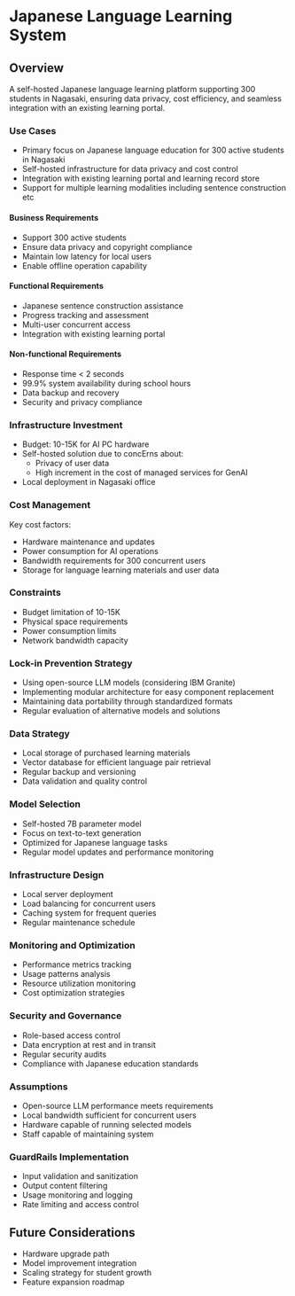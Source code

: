 # Japanese Language Learning System
## Overview
A self-hosted Japanese language learning platform supporting 300 students in Nagasaki, ensuring data privacy, cost efficiency, and seamless integration with an existing learning portal.

### Use Cases
- Primary focus on Japanese language education for 300 active students in Nagasaki
- Self-hosted infrastructure for data privacy and cost control
- Integration with existing learning portal and learning record store
- Support for multiple learning modalities including sentence construction etc

#### Business Requirements
- Support 300 active students
- Ensure data privacy and copyright compliance
- Maintain low latency for local users
- Enable offline operation capability

#### Functional Requirements
- Japanese sentence construction assistance
- Progress tracking and assessment
- Multi-user concurrent access
- Integration with existing learning portal

#### Non-functional Requirements
- Response time < 2 seconds
- 99.9% system availability during school hours
- Data backup and recovery
- Security and privacy compliance

### Infrastructure Investment
- Budget: 10-15K for AI PC hardware
- Self-hosted solution due to concErns about:
  - Privacy of user data
  - High increment in the cost of managed services for GenAI
- Local deployment in Nagasaki office

### Cost Management
Key cost factors:
- Hardware maintenance and updates
- Power consumption for AI operations
- Bandwidth requirements for 300 concurrent users
- Storage for language learning materials and user data

### Constraints
- Budget limitation of 10-15K
- Physical space requirements
- Power consumption limits
- Network bandwidth capacity

### Lock-in Prevention Strategy
- Using open-source LLM models (considering IBM Granite)
- Implementing modular architecture for easy component replacement
- Maintaining data portability through standardized formats
- Regular evaluation of alternative models and solutions


### Data Strategy
- Local storage of purchased learning materials
- Vector database for efficient language pair retrieval
- Regular backup and versioning
- Data validation and quality control

### Model Selection
- Self-hosted 7B parameter model
- Focus on text-to-text generation
- Optimized for Japanese language tasks
- Regular model updates and performance monitoring

### Infrastructure Design
- Local server deployment
- Load balancing for concurrent users
- Caching system for frequent queries
- Regular maintenance schedule

### Monitoring and Optimization
- Performance metrics tracking
- Usage patterns analysis
- Resource utilization monitoring
- Cost optimization strategies

### Security and Governance
- Role-based access control
- Data encryption at rest and in transit
- Regular security audits
- Compliance with Japanese education standards

### Assumptions
- Open-source LLM performance meets requirements
- Local bandwidth sufficient for concurrent users
- Hardware capable of running selected models
- Staff capable of maintaining system

### GuardRails Implementation
- Input validation and sanitization
- Output content filtering
- Usage monitoring and logging
- Rate limiting and access control

## Future Considerations
- Hardware upgrade path
- Model improvement integration
- Scaling strategy for student growth
- Feature expansion roadmap